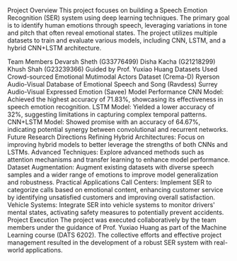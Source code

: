 Project Overview
This project focuses on building a Speech Emotion Recognition (SER) system using deep learning techniques. The primary goal is to identify human emotions through speech, leveraging variations in tone and pitch that often reveal emotional states. The project utilizes multiple datasets to train and evaluate various models, including CNN, LSTM, and a hybrid CNN+LSTM architecture.

Team Members
Devarsh Sheth (G33776499)
Disha Kacha (G21218299)
Khush Shah (G23239366)
Guided by
Prof. Yuxiao Huang
Datasets Used
Crowd-sourced Emotional Mutimodal Actors Dataset (Crema-D)
Ryerson Audio-Visual Database of Emotional Speech and Song (Ravdess)
Surrey Audio-Visual Expressed Emotion (Savee)
Model Performance
CNN Model: Achieved the highest accuracy of 71.83%, showcasing its effectiveness in speech emotion recognition.
LSTM Model: Yielded a lower accuracy of 32%, suggesting limitations in capturing complex temporal patterns.
CNN+LSTM Model: Showed promise with an accuracy of 64.67%, indicating potential synergy between convolutional and recurrent networks.
Future Research Directions
Refining Hybrid Architectures: Focus on improving hybrid models to better leverage the strengths of both CNNs and LSTMs.
Advanced Techniques: Explore advanced methods such as attention mechanisms and transfer learning to enhance model performance.
Dataset Augmentation: Augment existing datasets with diverse speech samples and a wider range of emotions to improve model generalization and robustness.
Practical Applications
Call Centers: Implement SER to categorize calls based on emotional content, enhancing customer service by identifying unsatisfied customers and improving overall satisfaction.
Vehicle Systems: Integrate SER into vehicle systems to monitor drivers' mental states, activating safety measures to potentially prevent accidents.
Project Execution
The project was executed collaboratively by the team members under the guidance of Prof. Yuxiao Huang as part of the Machine Learning course (DATS 6202). The collective efforts and effective project management resulted in the development of a robust SER system with real-world applications.






